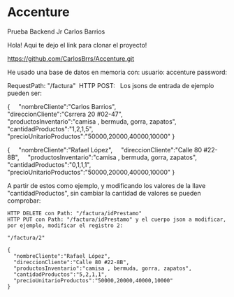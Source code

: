 # Accenture
Prueba Backend Jr Carlos Barrios

Hola! Aqui te dejo el link para clonar el proyecto!

https://github.com/CarlosBrrs/Accenture.git

He usado una base de datos en memoria con:
  usuario: accenture
  password:

RequestPath: "/factura" 
HTTP POST:  
Los jsons de entrada de ejemplo pueden ser:

{    
  "nombreCliente":"Carlos Barrios",    
  "direccionCliente":"Csrrera 20 #02-47",    
  "productosInventario":"camisa , bermuda, gorra, zapatos",    
  "cantidadProductos":"1,2,1,5",    
  "precioUnitarioProductos":"50000,20000,40000,10000"
}

{    
  "nombreCliente":"Rafael López",    
  "direccionCliente":"Calle 80 #22-8B",    
  "productosInventario":"camisa , bermuda, gorra, zapatos",    
  "cantidadProductos":"0,1,1,1",    
  "precioUnitarioProductos":"50000,20000,40000,10000"
}

A partir de estos como ejemplo, y modificando los valores de la llave "cantidadProductos", sin cambiar la cantidad de valores 
se pueden comprobar:

    HTTP DELETE con Path: "/factura/idPrestamo"
    HTTP PUT con Path: "/factura/idPrestamo" y el cuerpo json a modificar, por ejemplo, modificar el registro 2:
    
    "/factura/2"
    
    {    
      "nombreCliente":"Rafael López",    
      "direccionCliente":"Calle 80 #22-8B",    
      "productosInventario":"camisa , bermuda, gorra, zapatos",    
      "cantidadProductos":"5,2,1,1",    
      "precioUnitarioProductos":"50000,20000,40000,10000"
    }
    
